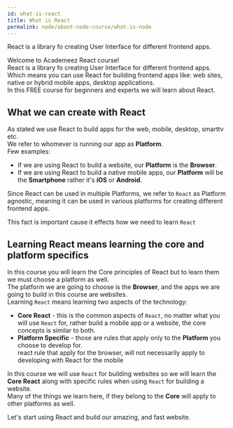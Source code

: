 ```yaml
---
id: what-is-react
title: What is React
permalink: node/about-node-course/what-is-node
---
```


React is a library fo creating User Interface for different frontend apps.

Welcome to Academeez React course!  
React is a library fo creating User Interface for different frontend apps.  
Which means you can use React for building frontend apps like: web sites, native or hybrid mobile apps, desktop applications.  
In this FREE course for beginners and experts we will learn about React.

## What we can create with React

As stated we use React to build apps for the web, mobile, desktop, smarttv etc.  
We refer to whomever is running our app as **Platform**.  
Few examples:  
- If we are using React to build a website, our **Platform** is the **Browser**.
- If we are using React to build a native mobile apps, our **Platform** will be the **Smartphone** rather it's **iOS** or **Android**.

Since React can be used in multiple Platforms, we refer to `React` as Platform agnostic, meaning it can be used in various platforms for creating different frontend apps.

This fact is important cause it effects how we need to learn `React`

## Learning React means learning the core and platform specifics

In this course you will learn the Core principles of React but to learn them we must choose a platform as well.  
The platform we are going to choose is the **Browser**, and the apps we are going to build in this course are websites.  
Learning `React` means learning two aspects of the technology:

- **Core React** - this is the common aspects of `React`, no matter what you will use `React` for, rather build a mobile app or a website, the core concepts is similar to both.
- **Platform Specific** - those are rules that apply only to the **Platform** you choose to develop for.   
react rule that apply for the browser, will not necessarily apply to developing with React for the mobile

In this course we will use `React` for building websites so we will learn the **Core React** along with specific rules when using `React` for building a website.  
Many of the things we learn here, if they belong to the **Core** will apply to other platforms as well.

Let's start using React and build our amazing, and fast website.






